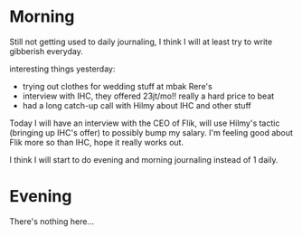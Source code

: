 # Morning
Still not getting used to daily journaling, I think I will at least try to write gibberish everyday.

interesting things yesterday:
- trying out clothes for wedding stuff at mbak Rere's
- interview with IHC, they offered 23jt/mo!! really a hard price to beat
- had a long catch-up call with Hilmy about IHC and other stuff

Today I will have an interview with the CEO of Flik, will use Hilmy's tactic (bringing up IHC's offer) to possibly bump my salary. I'm feeling good about Flik more so than IHC, hope it really works out.

I think I will start to do evening and morning journaling instead of 1 daily.

# Evening
There's nothing here...